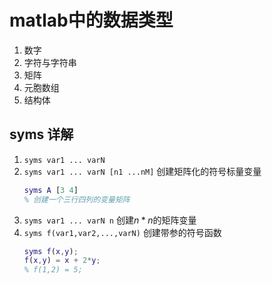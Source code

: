 # matlab中的数据类型

1. 数字
2. 字符与字符串
3. 矩阵
4. 元胞数组
5. 结构体


## syms 详解
1. `syms var1 ... varN`
2. `syms var1 ... varN [n1 ...nM]`
   创建矩阵化的符号标量变量
   ```matlab
   syms A [3 4]
   % 创建一个三行四列的变量矩阵
   ```
3. `syms var1 ... varN n`
   创建$n *n$的矩阵变量
4. `syms f(var1,var2,...,varN)`
   创建带参的符号函数
   ```matlab
   syms f(x,y);
   f(x,y) = x + 2*y;
   % f(1,2) = 5;
   ```